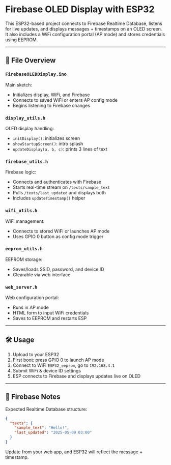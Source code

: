 # Firebase OLED Display with ESP32

This ESP32-based project connects to Firebase Realtime Database, listens for live updates, and displays messages + timestamps on an OLED screen. It also includes a WiFi configuration portal (AP mode) and stores credentials using EEPROM.

---

## 📂 File Overview

### `FirebaseOLEDDisplay.ino`
Main sketch:
- Initializes display, WiFi, and Firebase
- Connects to saved WiFi or enters AP config mode
- Begins listening to Firebase changes

### `display_utils.h`
OLED display handling:
- `initDisplay()`: initializes screen
- `showStartupScreen()`: intro splash
- `updateDisplay(a, b, c)`: prints 3 lines of text

### `firebase_utils.h`
Firebase logic:
- Connects and authenticates with Firebase
- Starts real-time stream on `/texts/sample_text`
- Pulls `/texts/last_updated` and displays both
- Includes `updateTimestamp()` helper

### `wifi_utils.h`
WiFi management:
- Connects to stored WiFi or launches AP mode
- Uses GPIO 0 button as config mode trigger

### `eeprom_utils.h`
EEPROM storage:
- Saves/loads SSID, password, and device ID
- Clearable via web interface

### `web_server.h`
Web configuration portal:
- Runs in AP mode
- HTML form to input WiFi credentials
- Saves to EEPROM and restarts ESP

---

## 🛠 Usage

1. Upload to your ESP32
2. First boot: press GPIO 0 to launch AP mode
3. Connect to WiFi `ESP32_eeprom`, go to `192.168.4.1`
4. Submit WiFi & device ID settings
5. ESP connects to Firebase and displays updates live on OLED

---

## 🧪 Firebase Notes

Expected Realtime Database structure:
```json
{
  "texts": {
    "sample_text": "Hello!",
    "last_updated": "2025-05-09 03:00"
  }
}
```

Update from your web app, and ESP32 will reflect the message + timestamp.
